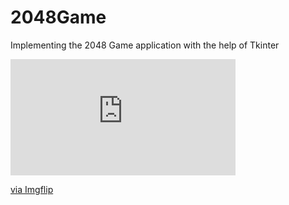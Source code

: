 # 2048Game
Implementing the 2048 Game application with the help of Tkinter


<div style="width:360px;max-width:100%;"><div style="height:0;padding-bottom:51.67%;position:relative;"><iframe width="360" height="186" style="position:absolute;top:0;left:0;width:100%;height:100%;" frameBorder="0" src="https://imgflip.com/embed/49e7h8"></iframe></div><p><a href="https://imgflip.com/gif/49e7h8">via Imgflip</a></p></div>
